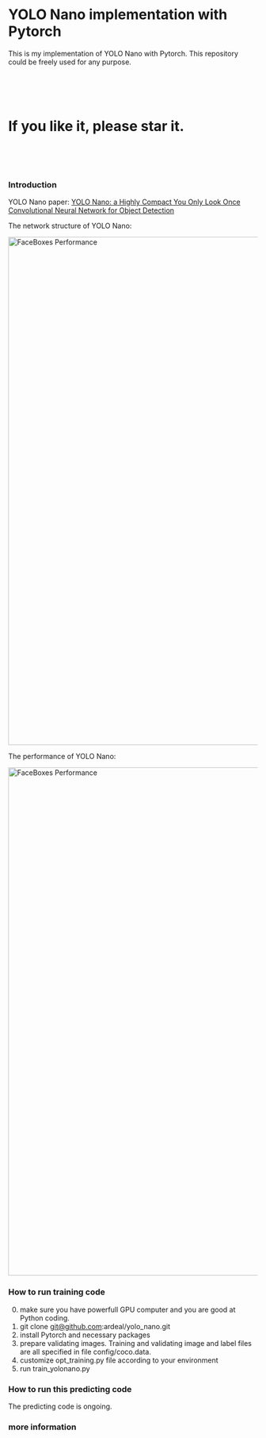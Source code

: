 # YOLO Nano implementation with Pytorch
This is my implementation of YOLO Nano with Pytorch. 
This repository could be freely used for any purpose. 

<br /><br /><br />
<H1>  If you like it, please star it. </>
<br /><br /><br />

### Introduction
YOLO Nano paper:
[YOLO Nano: a Highly Compact You Only Look Once Convolutional Neural Network for Object Detection](https://arxiv.org/abs/1910.01271)

The network structure of YOLO Nano:
<p align="left">
<img src="https://github.com/ardeal/yolo_nano/blob/master/yolo_nano_network_structure.PNG" alt="FaceBoxes Performance" width="1024px">
</p>


The performance of YOLO Nano:
<p align="left">
<img src="https://github.com/ardeal/yolo_nano/blob/master/yolonano_vs_tinyyolov2_vs_tinyyolov3.PNG" alt="FaceBoxes Performance" width="1024px">
</p>





### How to run training code
0) make sure you have powerfull GPU computer and you are good at Python coding.
1) git clone  git@github.com:ardeal/yolo_nano.git
2) install Pytorch and necessary packages
3) prepare validating images. Training and validating image and label files are all specified in file config/coco.data. 
4) customize opt_training.py file according to your environment
5) run train_yolonano.py



### How to run this predicting code
The predicting code is ongoing.

### more information






